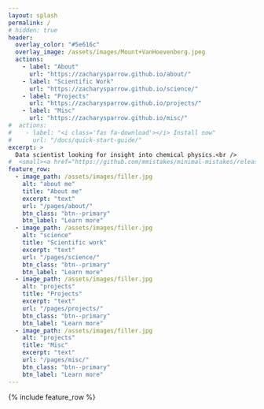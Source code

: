 ```yaml
---
layout: splash
permalink: /
# hidden: true
header:
  overlay_color: "#5e616c"
  overlay_image: /assets/images/Mount+VanHoevenberg.jpeg
  actions:
    - label: "About"
      url: "https://zacharysparrow.github.io/about/"
    - label: "Scientific Work"
      url: "https://zacharysparrow.github.io/science/"
    - label: "Projects"
      url: "https://zacharysparrow.github.io/projects/"
    - label: "Misc"
      url: "https://zacharysparrow.github.io/misc/"
#  actions:
#    - label: "<i class='fas fa-download'></i> Install now"
#      url: "/docs/quick-start-guide/"
excerpt: >
  Data scientist looking for insight into chemical physics.<br />
#  <small><a href="https://github.com/mmistakes/minimal-mistakes/releases/tag/4.24.0">Latest release v4.24.0</a></small>
feature_row:
  - image_path: /assets/images/filler.jpg
    alt: "about me"
    title: "About me"
    excerpt: "text"
    url: "/pages/about/"
    btn_class: "btn--primary"
    btn_label: "Learn more"
  - image_path: /assets/images/filler.jpg
    alt: "science"
    title: "Scientific work"
    excerpt: "text"
    url: "/pages/science/"
    btn_class: "btn--primary"
    btn_label: "Learn more"
  - image_path: /assets/images/filler.jpg
    alt: "projects"
    title: "Projects"
    excerpt: "text"
    url: "/pages/projects/"
    btn_class: "btn--primary"
    btn_label: "Learn more"
  - image_path: /assets/images/filler.jpg
    alt: "projects"
    title: "Misc"
    excerpt: "text"
    url: "/pages/misc/"
    btn_class: "btn--primary"
    btn_label: "Learn more"   
---
```


{% include feature_row %}
